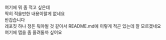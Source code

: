 여기에 뭐 좀 적고 싶은데                                
딱히 적을만한 내용이랄게 없네요                                
반갑습니다                                
레포짓 하나 정돈 둬야될 것 같아서 README.md에 이렇게 적곤 있는데 잘 모르겠네요                                
여기에 맵을 좀 올려둘까 싶어요                                

